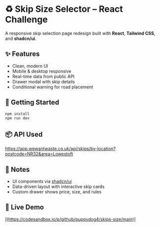 # ♻️ Skip Size Selector – React Challenge

A responsive skip selection page redesign built with **React**, **Tailwind CSS**, and **shadcn/ui**.

## ✨ Features

- Clean, modern UI
- Mobile & desktop responsive
- Real-time data from public API
- Drawer modal with skip details
- Conditional warning for road placement

## 🚀 Getting Started

```bash
npm install
npm run dev
```

## 📦 API Used

https://app.wewantwaste.co.uk/api/skips/by-location?postcode=NR32&area=Lowestoft

## 🧾 Notes

- UI components via [shadcn/ui](https://ui.shadcn.com)
- Data-driven layout with interactive skip cards
- Custom drawer shows price, size, and rules

## 🔗 Live Demo

[(https://codesandbox.io/p/github/puppydog4/skips-size/main)]
